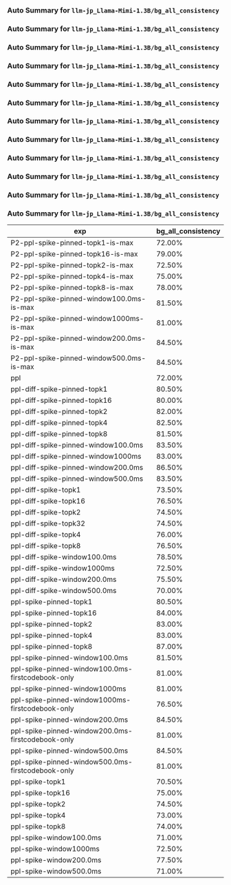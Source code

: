 ### Auto Summary for `llm-jp_Llama-Mimi-1.3B/bg_all_consistency`

### Auto Summary for `llm-jp_Llama-Mimi-1.3B/bg_all_consistency`

### Auto Summary for `llm-jp_Llama-Mimi-1.3B/bg_all_consistency`

### Auto Summary for `llm-jp_Llama-Mimi-1.3B/bg_all_consistency`

### Auto Summary for `llm-jp_Llama-Mimi-1.3B/bg_all_consistency`

### Auto Summary for `llm-jp_Llama-Mimi-1.3B/bg_all_consistency`

### Auto Summary for `llm-jp_Llama-Mimi-1.3B/bg_all_consistency`

### Auto Summary for `llm-jp_Llama-Mimi-1.3B/bg_all_consistency`

### Auto Summary for `llm-jp_Llama-Mimi-1.3B/bg_all_consistency`

### Auto Summary for `llm-jp_Llama-Mimi-1.3B/bg_all_consistency`

### Auto Summary for `llm-jp_Llama-Mimi-1.3B/bg_all_consistency`

### Auto Summary for `llm-jp_Llama-Mimi-1.3B/bg_all_consistency`

<!-- AUTO-GEN: SPLIT TABLE -->
| exp | bg_all_consistency |
| --- | --- |
| P2-ppl-spike-pinned-topk1-is-max | 72.00% |
| P2-ppl-spike-pinned-topk16-is-max | 79.00% |
| P2-ppl-spike-pinned-topk2-is-max | 72.50% |
| P2-ppl-spike-pinned-topk4-is-max | 75.00% |
| P2-ppl-spike-pinned-topk8-is-max | 78.00% |
| P2-ppl-spike-pinned-window100.0ms-is-max | 81.50% |
| P2-ppl-spike-pinned-window1000ms-is-max | 81.00% |
| P2-ppl-spike-pinned-window200.0ms-is-max | 84.50% |
| P2-ppl-spike-pinned-window500.0ms-is-max | 84.50% |
| ppl | 72.00% |
| ppl-diff-spike-pinned-topk1 | 80.50% |
| ppl-diff-spike-pinned-topk16 | 80.00% |
| ppl-diff-spike-pinned-topk2 | 82.00% |
| ppl-diff-spike-pinned-topk4 | 82.50% |
| ppl-diff-spike-pinned-topk8 | 81.50% |
| ppl-diff-spike-pinned-window100.0ms | 83.50% |
| ppl-diff-spike-pinned-window1000ms | 83.00% |
| ppl-diff-spike-pinned-window200.0ms | 86.50% |
| ppl-diff-spike-pinned-window500.0ms | 83.50% |
| ppl-diff-spike-topk1 | 73.50% |
| ppl-diff-spike-topk16 | 76.50% |
| ppl-diff-spike-topk2 | 74.50% |
| ppl-diff-spike-topk32 | 74.50% |
| ppl-diff-spike-topk4 | 76.00% |
| ppl-diff-spike-topk8 | 76.50% |
| ppl-diff-spike-window100.0ms | 78.50% |
| ppl-diff-spike-window1000ms | 72.50% |
| ppl-diff-spike-window200.0ms | 75.50% |
| ppl-diff-spike-window500.0ms | 70.00% |
| ppl-spike-pinned-topk1 | 80.50% |
| ppl-spike-pinned-topk16 | 84.00% |
| ppl-spike-pinned-topk2 | 83.00% |
| ppl-spike-pinned-topk4 | 83.00% |
| ppl-spike-pinned-topk8 | 87.00% |
| ppl-spike-pinned-window100.0ms | 81.50% |
| ppl-spike-pinned-window100.0ms-firstcodebook-only | 81.00% |
| ppl-spike-pinned-window1000ms | 81.00% |
| ppl-spike-pinned-window1000ms-firstcodebook-only | 76.50% |
| ppl-spike-pinned-window200.0ms | 84.50% |
| ppl-spike-pinned-window200.0ms-firstcodebook-only | 81.00% |
| ppl-spike-pinned-window500.0ms | 84.50% |
| ppl-spike-pinned-window500.0ms-firstcodebook-only | 81.00% |
| ppl-spike-topk1 | 70.50% |
| ppl-spike-topk16 | 75.00% |
| ppl-spike-topk2 | 74.50% |
| ppl-spike-topk4 | 73.00% |
| ppl-spike-topk8 | 74.00% |
| ppl-spike-window100.0ms | 71.00% |
| ppl-spike-window1000ms | 72.50% |
| ppl-spike-window200.0ms | 77.50% |
| ppl-spike-window500.0ms | 71.00% |
<!-- AUTO-GEN: SPLIT TABLE -->
